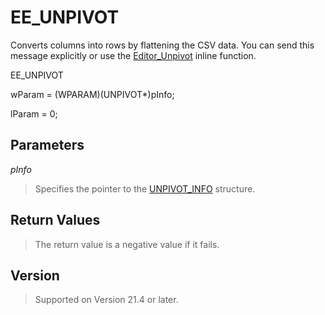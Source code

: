 # EE\_UNPIVOT

Converts columns into rows by flattening the CSV data. You can send this message explicitly or use the [Editor\_Unpivot](../macro/editor_unpivot) inline function.

EE\_UNPIVOT

wParam = (WPARAM)(UNPIVOT\*)pInfo;

lParam = 0;

## Parameters

_pInfo_

> Specifies the pointer to the [UNPIVOT\_INFO](../structure/unpivot_info) structure.

## Return Values

> The return value is a negative value if it fails.

## Version

> Supported on Version 21.4 or later.